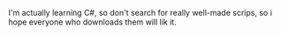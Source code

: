 I'm actually learning C#, so don't search for really well-made scrips, so i hope everyone who downloads them will lik it.
